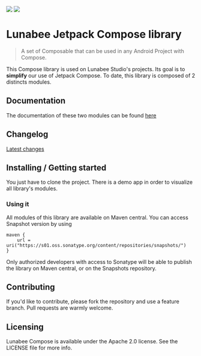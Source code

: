 ![](https://img.shields.io/badge/license-Apache--2.0-informational?style=for-the-badge) ![](https://img.shields.io/badge/minSdk-23-informational?style=for-the-badge)


# Lunabee Jetpack Compose library

> A set of Composable that can be used in any Android Project with Compose.

This Compose library is used on Lunabee Studio's projects. Its goal is to **simplify** our use of Jetpack Compose.
To date, this library is composed of 2 distincts modules.

## Documentation

The documentation of these two modules can be found [here](https://github.com/LunabeeStudio/Lunabee_Compose_Android/wiki)

## Changelog

[Latest changes](CHANGELOG.MD)

## Installing / Getting started

You just have to clone the project. There is a demo app in order to visualize all library's modules.

### Using it

All modules of this library are available on Maven central. You can access Snapshot version by using

```
maven {
    url = uri("https://s01.oss.sonatype.org/content/repositories/snapshots/")
}
```

Only authorized developers with access to Sonatype will be able to publish the library on Maven central, or on the Snapshots repository.

## Contributing

If you'd like to contribute, please fork the repository and use a feature branch. Pull requests are warmly welcome.

## Licensing

Lunabee Compose is available under the Apache 2.0 license. See the LICENSE file for more info.


